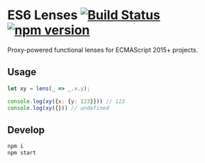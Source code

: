 # ES6 Lenses [![Build Status](https://travis-ci.org/ochafik/es6-lenses.svg?branch=master)](https://travis-ci.org/ochafik/es6-lenses) [![npm version](https://badge.fury.io/js/es6-lenses.svg)](https://badge.fury.io/js/es6-lenses)

Proxy-powered functional lenses for ECMAScript 2015+ projects.

## Usage

```js
let xy = lens(_ => _.x.y);

console.log(xy({x: {y: 123}})) // 123
console.log(xy({})) // undefined
```

## Develop

```bash
npm i
npm start
```
